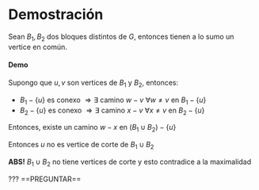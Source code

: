 # Demostración

Sean $B_1,B_2$ dos bloques distintos de $G$, entonces tienen a lo sumo un vertice en común. 

#### Demo

Supongo que $u,v$ son vertices de $B_1$ y $B_2$, entonces:

- $B_1-\{u\}$ es conexo $\Rightarrow \exists$ camino $w-v$ $\forall w \neq v$ en $B_1-\{u\}$
- $B_2-\{u\}$ es conexo $\Rightarrow \exists$ camino $x-v$ $\forall x \neq v$ en $B_2-\{u\}$

Entonces, existe un camino $w-x$ en $(B_1 \cup B_2) - \{u\}$

Entonces $u$ no es vertice de corte de $B_1 \cup B_2$

**ABS!** $B_1 \cup B_2$ no tiene vertices de corte y esto contradice a la maximalidad

??? ==PREGUNTAR==

